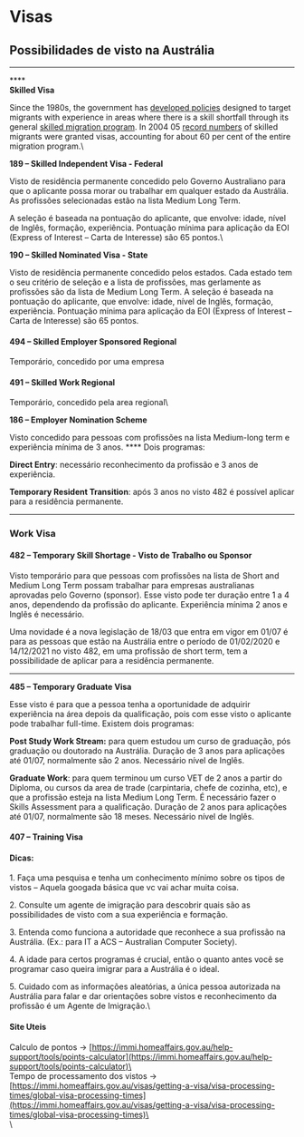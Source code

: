 # Visas

## **Possibilidades de visto na Austrália**

****

****\
**Skilled Visa**

Since the 1980s, the government has [developed policies](http://www.education.monash.edu.au/centres/ceet/docs/workingpapers/wp33dec00teicher.pdf) designed to target migrants with experience in areas where there is a skill shortfall through its general [skilled migration program](http://www.immi.gov.au/skilled/general-skilled-migration/index.htm). In 2004 05 [record numbers](http://parlinfoweb.aph.gov.au/piweb/TranslateWIPILink.aspx?Folder=pressrel\&Criteria=CITATION\_ID:RJSG6;) of skilled migrants were granted visas, accounting for about 60 per cent of the entire migration program.\


**189 – Skilled Independent Visa - Federal**&#x20;

Visto de residência permanente concedido pelo Governo Australiano para que o aplicante possa morar ou trabalhar em qualquer estado da Austrália. As profissões selecionadas estão na lista Medium Long Term.

&#x20;A seleção é baseada na pontuação do aplicante, que envolve: idade, nível de Inglês, formação, experiência. Pontuação mínima para aplicação da EOI (Express of Interest – Carta de Interesse) são 65 pontos.\


**190 – Skilled Nominated Visa - State**

Visto de residência permanente concedido pelos estados. Cada estado tem o seu critério de seleção e a lista de profissões, mas gerlamente as profissões são da lista de Medium Long Term. A seleção é baseada na pontuação do aplicante, que envolve: idade, nível de Inglês, formação, experiência. Pontuação mínima para aplicação da EOI (Express of Interest – Carta de Interesse) são 65 pontos.

#### 494 – Skilled Employer Sponsored Regional&#x20;

Temporário, concedido por uma empresa

#### 491 – Skilled Work Regional&#x20;

Temporário, concedido pela area regional\


**186 – Employer Nomination Scheme**

Visto concedido para pessoas com profissões na lista Medium-long term e experiência mínima de 3 anos. **** Dois programas:

**Direct Entry**: necessário reconhecimento da profissão e 3 anos de experiência.

**Temporary Resident Transition**: após 3 anos no visto 482 é possível aplicar para a residência permanente.

****

### **Work Visa**

#### **482 – Temporary Skill Shortage - Visto de Trabalho ou Sponsor**

Visto temporário para que pessoas com profissões na lista de Short and Medium Long Term possam trabalhar para empresas australianas aprovadas pelo Governo (sponsor). Esse visto pode ter duração entre 1 a 4 anos, dependendo da profissão do aplicante. Experiência mínima 2 anos e Inglês é necessário.

Uma novidade é a nova legislação de 18/03 que entra em vigor em 01/07 é para as pessoas que estão na Austrália entre o período de 01/02/2020 e 14/12/2021 no visto 482, em uma profissão de short term, tem a possibilidade de aplicar para a residência permanente.&#x20;

****

**485 – Temporary Graduate Visa**

Esse visto é para que a pessoa tenha a oportunidade de adquirir experiência na área depois da qualificação, pois com esse visto o aplicante pode trabalhar full-time. Existem dois programas:

**Post Study Work Stream:** para quem estudou um curso de graduação, pós graduação ou doutorado na Austrália. Duração de 3 anos para aplicações até 01/07, normalmente são 2 anos. Necessário nível de Inglês.

**Graduate Work**: para quem terminou um curso VET de 2 anos a partir do Diploma, ou cursos da area de trade (carpintaria, chefe de cozinha, etc), e que a profissão esteja na lista Medium Long Term. É necessário fazer o Skills Assessment para a qualificação. Duração de 2 anos para aplicações até 01/07, normalmente são 18 meses. Necessário nível de Inglês.

#### 407 – Training Visa



#### Dicas:

1\.     Faça uma pesquisa e tenha um conhecimento mínimo sobre os tipos de vistos – Aquela googada básica que vc vai achar muita coisa.

2\.     Consulte um agente de imigração para descobrir quais são as possibilidades de visto com a sua experiência e formação.

3\.     Entenda como funciona a autoridade que reconhece a sua profissão na Austrália. (Ex.: para IT a ACS – Australian Computer Society).

4\.     A idade para certos programas é crucial, então o quanto antes você se programar caso queira imigrar para a Austrália é o ideal.

5\.     Cuidado com as informações aleatórias, a única pessoa autorizada na Austrália para falar e dar orientações sobre vistos e reconhecimento da profissão é um Agente de Imigração.\


#### Site Uteis

Calculo de pontos -> [https://immi.homeaffairs.gov.au/help-support/tools/points-calculator](https://immi.homeaffairs.gov.au/help-support/tools/points-calculator)\
\
Tempo de processamento dos vistos -> [https://immi.homeaffairs.gov.au/visas/getting-a-visa/visa-processing-times/global-visa-processing-times](https://immi.homeaffairs.gov.au/visas/getting-a-visa/visa-processing-times/global-visa-processing-times)\
\
\


&#x20;
